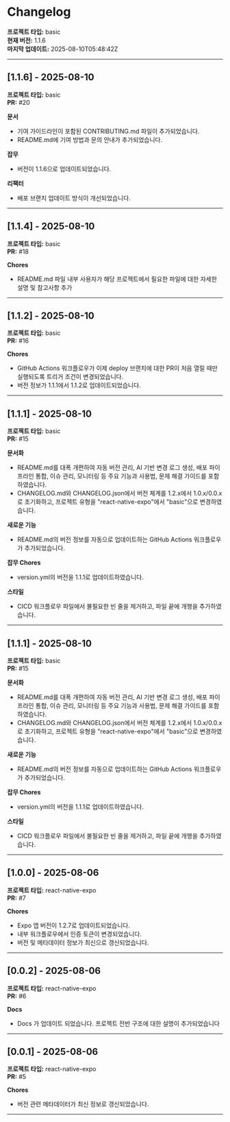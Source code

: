 # Changelog

**프로젝트 타입:** basic  
**현재 버전:** 1.1.6  
**마지막 업데이트:** 2025-08-10T05:48:42Z  

---

## [1.1.6] - 2025-08-10

**프로젝트 타입:** basic  
**PR:** #20  

**문서**
- 기여 가이드라인이 포함된 CONTRIBUTING.md 파일이 추가되었습니다.
- README.md에 기여 방법과 문의 안내가 추가되었습니다.

**잡무**
- 버전이 1.1.6으로 업데이트되었습니다.

**리팩터**
- 배포 브랜치 업데이트 방식이 개선되었습니다.

---

## [1.1.4] - 2025-08-10

**프로젝트 타입:** basic  
**PR:** #18  

**Chores**
- README.md 파일 내부 사용자가 해당 프로젝트에서 필요한 파일에 대한 자세한 설명 및 참고사항 추가

---

## [1.1.2] - 2025-08-10

**프로젝트 타입:** basic  
**PR:** #16  

**Chores**
- GitHub Actions 워크플로우가 이제 deploy 브랜치에 대한 PR이 처음 열릴 때만 실행되도록 트리거 조건이 변경되었습니다.
- 버전 정보가 1.1.1에서 1.1.2로 업데이트되었습니다.

---

## [1.1.1] - 2025-08-10

**프로젝트 타입:** basic  
**PR:** #15  

**문서화**
- README.md를 대폭 개편하여 자동 버전 관리, AI 기반 변경 로그 생성, 배포 파이프라인 통합, 이슈 관리, 모니터링 등 주요 기능과 사용법, 문제 해결 가이드를 포함하였습니다.
- CHANGELOG.md와 CHANGELOG.json에서 버전 체계를 1.2.x에서 1.0.x/0.0.x로 초기화하고, 프로젝트 유형을 \"react-native-expo\"에서 \"basic\"으로 변경하였습니다.

**새로운 기능**
- README.md의 버전 정보를 자동으로 업데이트하는 GitHub Actions 워크플로우가 추가되었습니다.

**잡무 Chores**
- version.yml의 버전을 1.1.1로 업데이트하였습니다.

**스타일**
- CICD 워크플로우 파일에서 불필요한 빈 줄을 제거하고, 파일 끝에 개행을 추가하였습니다.

---

## [1.1.1] - 2025-08-10

**프로젝트 타입:** basic  
**PR:** #15  

**문서화**
- README.md를 대폭 개편하여 자동 버전 관리, AI 기반 변경 로그 생성, 배포 파이프라인 통합, 이슈 관리, 모니터링 등 주요 기능과 사용법, 문제 해결 가이드를 포함하였습니다.
- CHANGELOG.md와 CHANGELOG.json에서 버전 체계를 1.2.x에서 1.0.x/0.0.x로 초기화하고, 프로젝트 유형을 \"react-native-expo\"에서 \"basic\"으로 변경하였습니다.

**새로운 기능**
- README.md의 버전 정보를 자동으로 업데이트하는 GitHub Actions 워크플로우가 추가되었습니다.

**잡무 Chores**
- version.yml의 버전을 1.1.1로 업데이트하였습니다.

**스타일**
- CICD 워크플로우 파일에서 불필요한 빈 줄을 제거하고, 파일 끝에 개행을 추가하였습니다.

---

## [1.0.0] - 2025-08-06

**프로젝트 타입:** react-native-expo  
**PR:** #7  

**Chores**
- Expo 앱 버전이 1.2.7로 업데이트되었습니다.
- 내부 워크플로우에서 인증 토큰이 변경되었습니다.
- 버전 및 메타데이터 정보가 최신으로 갱신되었습니다.

---

## [0.0.2] - 2025-08-06

**프로젝트 타입:** react-native-expo  
**PR:** #6  

**Docs**
- Docs 가 업데이트 되었습니다. 프로젝트 전반 구조에 대한 설명이 추가되었습니다

---

## [0.0.1] - 2025-08-06

**프로젝트 타입:** react-native-expo  
**PR:** #5  

**Chores**
- 버전 관련 메타데이터가 최신 정보로 갱신되었습니다.

---

